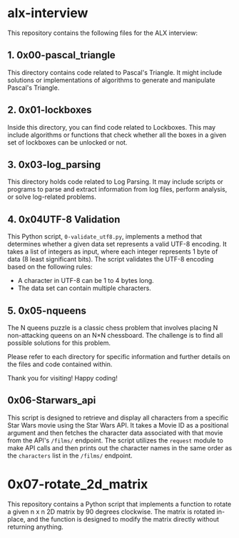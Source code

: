 # alx-interview

This repository contains the following files for the ALX interview:

## 1. 0x00-pascal_triangle

This directory contains code related to Pascal's Triangle. It might include solutions or implementations of algorithms to generate and manipulate Pascal's Triangle.

## 2. 0x01-lockboxes

Inside this directory, you can find code related to Lockboxes. This may include algorithms or functions that check whether all the boxes in a given set of lockboxes can be unlocked or not.

## 3. 0x03-log_parsing

This directory holds code related to Log Parsing. It may include scripts or programs to parse and extract information from log files, perform analysis, or solve log-related problems.


## 4. 0x04UTF-8 Validation

This Python script, `0-validate_utf8.py`, implements a method that determines whether a given data set represents a valid UTF-8 encoding. It takes a list of integers as input, where each integer represents 1 byte of data (8 least significant bits). The script validates the UTF-8 encoding based on the following rules:

- A character in UTF-8 can be 1 to 4 bytes long.
- The data set can contain multiple characters.


## 5. 0x05-nqueens

The N queens puzzle is a classic chess problem that involves placing N non-attacking queens on an N×N chessboard. The challenge is to find all possible solutions for this problem.

Please refer to each directory for specific information and further details on the files and code contained within.

Thank you for visiting! Happy coding!

## 0x06-Starwars_api

This script is designed to retrieve and display all characters from a specific Star Wars movie using the Star Wars API. It takes a Movie ID as a positional argument and then fetches the character data associated with that movie from the API's `/films/` endpoint. The script utilizes the `request` module to make API calls and then prints out the character names in the same order as the `characters` list in the `/films/` endpoint.

# 0x07-rotate_2d_matrix

This repository contains a Python script that implements a function to rotate a given n x n 2D matrix by 90 degrees clockwise. The matrix is rotated in-place, and the function is designed to modify the matrix directly without returning anything.